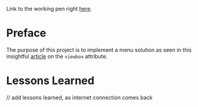 Link to the working pen right [here](https://codepen.io/borntofrappe/full/pLZPrK/).

# Preface 

The purpose of this project is to implement a menu solution as seen in this insightful [article](https://www.sarasoueidan.com/blog/svg-art-direction-using-viewbox/) on the `viewbox` attribute. 

# Lessons Learned

// add lessons learned, as internet connection comes back
